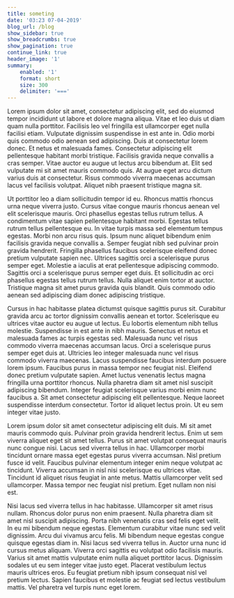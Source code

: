 ```yaml
---
title: someting
date: '03:23 07-04-2019'
blog_url: /blog
show_sidebar: true
show_breadcrumbs: true
show_pagination: true
continue_link: true
header_image: '1'
summary:
    enabled: '1'
    format: short
    size: 300
    delimiter: '==='
---
```


Lorem ipsum dolor sit amet, consectetur adipiscing elit, sed do eiusmod tempor incididunt ut labore et dolore magna aliqua. Vitae et leo duis ut diam quam nulla porttitor. Facilisis leo vel fringilla est ullamcorper eget nulla facilisi etiam. Vulputate dignissim suspendisse in est ante in. Odio morbi quis commodo odio aenean sed adipiscing. Duis at consectetur lorem donec. Et netus et malesuada fames. Consectetur adipiscing elit pellentesque habitant morbi tristique. Facilisis gravida neque convallis a cras semper. Vitae auctor eu augue ut lectus arcu bibendum at. Elit sed vulputate mi sit amet mauris commodo quis. At augue eget arcu dictum varius duis at consectetur. Risus commodo viverra maecenas accumsan lacus vel facilisis volutpat. Aliquet nibh praesent tristique magna sit.

Ut porttitor leo a diam sollicitudin tempor id eu. Rhoncus mattis rhoncus urna neque viverra justo. Cursus vitae congue mauris rhoncus aenean vel elit scelerisque mauris. Orci phasellus egestas tellus rutrum tellus. A condimentum vitae sapien pellentesque habitant morbi. Egestas tellus rutrum tellus pellentesque eu. In vitae turpis massa sed elementum tempus egestas. Morbi non arcu risus quis. Ipsum nunc aliquet bibendum enim facilisis gravida neque convallis a. Semper feugiat nibh sed pulvinar proin gravida hendrerit. Fringilla phasellus faucibus scelerisque eleifend donec pretium vulputate sapien nec. Ultrices sagittis orci a scelerisque purus semper eget. Molestie a iaculis at erat pellentesque adipiscing commodo. Sagittis orci a scelerisque purus semper eget duis. Et sollicitudin ac orci phasellus egestas tellus rutrum tellus. Nulla aliquet enim tortor at auctor. Tristique magna sit amet purus gravida quis blandit. Quis commodo odio aenean sed adipiscing diam donec adipiscing tristique.

Cursus in hac habitasse platea dictumst quisque sagittis purus sit. Curabitur gravida arcu ac tortor dignissim convallis aenean et tortor. Scelerisque eu ultrices vitae auctor eu augue ut lectus. Eu lobortis elementum nibh tellus molestie. Suspendisse in est ante in nibh mauris. Senectus et netus et malesuada fames ac turpis egestas sed. Malesuada nunc vel risus commodo viverra maecenas accumsan lacus. Orci a scelerisque purus semper eget duis at. Ultricies leo integer malesuada nunc vel risus commodo viverra maecenas. Lacus suspendisse faucibus interdum posuere lorem ipsum. Faucibus purus in massa tempor nec feugiat nisl. Eleifend donec pretium vulputate sapien. Amet luctus venenatis lectus magna fringilla urna porttitor rhoncus. Nulla pharetra diam sit amet nisl suscipit adipiscing bibendum. Integer feugiat scelerisque varius morbi enim nunc faucibus a. Sit amet consectetur adipiscing elit pellentesque. Neque laoreet suspendisse interdum consectetur. Tortor id aliquet lectus proin. Ut eu sem integer vitae justo.

Lorem ipsum dolor sit amet consectetur adipiscing elit duis. Mi sit amet mauris commodo quis. Pulvinar proin gravida hendrerit lectus. Enim ut sem viverra aliquet eget sit amet tellus. Purus sit amet volutpat consequat mauris nunc congue nisi. Lacus sed viverra tellus in hac. Ullamcorper morbi tincidunt ornare massa eget egestas purus viverra accumsan. Nisl pretium fusce id velit. Faucibus pulvinar elementum integer enim neque volutpat ac tincidunt. Viverra accumsan in nisl nisi scelerisque eu ultrices vitae. Tincidunt id aliquet risus feugiat in ante metus. Mattis ullamcorper velit sed ullamcorper. Massa tempor nec feugiat nisl pretium. Eget nullam non nisi est.

Nisi lacus sed viverra tellus in hac habitasse. Ullamcorper sit amet risus nullam. Rhoncus dolor purus non enim praesent. Nulla pharetra diam sit amet nisl suscipit adipiscing. Porta nibh venenatis cras sed felis eget velit. In eu mi bibendum neque egestas. Elementum curabitur vitae nunc sed velit dignissim. Arcu dui vivamus arcu felis. Mi bibendum neque egestas congue quisque egestas diam in. Nisi lacus sed viverra tellus in. Auctor urna nunc id cursus metus aliquam. Viverra orci sagittis eu volutpat odio facilisis mauris. Varius sit amet mattis vulputate enim nulla aliquet porttitor lacus. Dignissim sodales ut eu sem integer vitae justo eget. Placerat vestibulum lectus mauris ultrices eros. Eu feugiat pretium nibh ipsum consequat nisl vel pretium lectus. Sapien faucibus et molestie ac feugiat sed lectus vestibulum mattis. Vel pharetra vel turpis nunc eget lorem.

